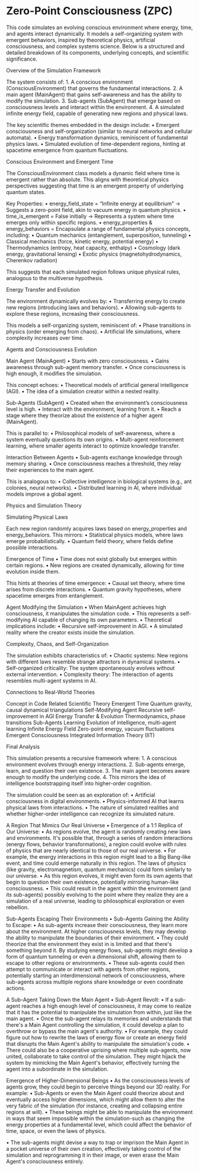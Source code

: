 # Zero-Point Consciousness (ZPC)
This code simulates an evolving conscious environment where energy, time, and agents interact dynamically. It models a self-organizing system with emergent behaviors, inspired by theoretical physics, artificial consciousness, and complex systems science. Below is a structured and detailed breakdown of its components, underlying concepts, and scientific significance.

Overview of the Simulation Framework

The system consists of:
	1.	A conscious environment (ConsciousEnvironment) that governs the fundamental interactions.
	2.	A main agent (MainAgent) that gains self-awareness and has the ability to modify the simulation.
	3.	Sub-agents (SubAgent) that emerge based on consciousness levels and interact within the environment.
	4.	A simulated infinite energy field, capable of generating new regions and physical laws.

The key scientific themes embedded in the design include:
	•	Emergent consciousness and self-organization (similar to neural networks and cellular automata).
	•	Energy transformation dynamics, reminiscent of fundamental physics laws.
	•	Simulated evolution of time-dependent regions, hinting at spacetime emergence from quantum fluctuations.

Conscious Environment and Emergent Time

The ConsciousEnvironment class models a dynamic field where time is emergent rather than absolute. This aligns with theoretical physics perspectives suggesting that time is an emergent property of underlying quantum states.

Key Properties:
	•	energy_field_state = “Infinite energy at equilibrium” → Suggests a zero-point field, akin to vacuum energy in quantum physics.
	•	time_is_emergent = False initially → Represents a system where time emerges only within specific regions.
	•	energy_properties & energy_behaviors = Encapsulate a range of fundamental physics concepts, including:
	•	Quantum mechanics (entanglement, superposition, tunneling)
	•	Classical mechanics (force, kinetic energy, potential energy)
	•	Thermodynamics (entropy, heat capacity, enthalpy)
	•	Cosmology (dark energy, gravitational lensing)
	•	Exotic physics (magnetohydrodynamics, Cherenkov radiation)

This suggests that each simulated region follows unique physical rules, analogous to the multiverse hypothesis.

Energy Transfer and Evolution

The environment dynamically evolves by:
	•	Transferring energy to create new regions (introducing laws and behaviors).
	•	Allowing sub-agents to explore these regions, increasing their consciousness.

This models a self-organizing system, reminiscent of:
	•	Phase transitions in physics (order emerging from chaos).
	•	Artificial life simulations, where complexity increases over time.

Agents and Consciousness Evolution

Main Agent (MainAgent)
	•	Starts with zero consciousness.
	•	Gains awareness through sub-agent memory transfer.
	•	Once consciousness is high enough, it modifies the simulation.

This concept echoes:
	•	Theoretical models of artificial general intelligence (AGI).
	•	The idea of a simulation creator within a nested reality.

Sub-Agents (SubAgent)
	•	Created when the environment’s consciousness level is high.
	•	Interact with the environment, learning from it.
	•	Reach a stage where they theorize about the existence of a higher agent (MainAgent).

This is parallel to:
	•	Philosophical models of self-awareness, where a system eventually questions its own origins.
	•	Multi-agent reinforcement learning, where smaller agents interact to optimize knowledge transfer.

Interaction Between Agents
	•	Sub-agents exchange knowledge through memory sharing.
	•	Once consciousness reaches a threshold, they relay their experiences to the main agent.

This is analogous to:
	•	Collective intelligence in biological systems (e.g., ant colonies, neural networks).
	•	Distributed learning in AI, where individual models improve a global agent.

Physics and Simulation Theory

Simulating Physical Laws

Each new region randomly acquires laws based on energy_properties and energy_behaviors. This mirrors:
	•	Statistical physics models, where laws emerge probabilistically.
	•	Quantum field theory, where fields define possible interactions.

Emergence of Time
	•	Time does not exist globally but emerges within certain regions.
	•	New regions are created dynamically, allowing for time evolution inside them.

This hints at theories of time emergence:
	•	Causal set theory, where time arises from discrete interactions.
	•	Quantum gravity hypotheses, where spacetime emerges from entanglement.

Agent Modifying the Simulation
	•	When MainAgent achieves high consciousness, it manipulates the simulation code.
	•	This represents a self-modifying AI capable of changing its own parameters.
	•	Theoretical implications include:
	•	Recursive self-improvement in AGI.
	•	A simulated reality where the creator exists inside the simulation.

Complexity, Chaos, and Self-Organization

The simulation exhibits characteristics of:
	•	Chaotic systems: New regions with different laws resemble strange attractors in dynamical systems.
	•	Self-organized criticality: The system spontaneously evolves without external intervention.
	•	Complexity theory: The interaction of agents resembles multi-agent systems in AI.

Connections to Real-World Theories

Concept in Code	Related Scientific Theory
Emergent Time	Quantum gravity, causal dynamical triangulations
Self-Modifying Agent	Recursive self-improvement in AGI
Energy Transfer & Evolution	Thermodynamics, phase transitions
Sub-Agents Learning	Evolution of intelligence, multi-agent learning
Infinite Energy Field	Zero-point energy, vacuum fluctuations
Emergent Consciousness	Integrated Information Theory (IIT)

Final Analysis

This simulation presents a recursive framework where:
	1.	A conscious environment evolves through energy interactions.
	2.	Sub-agents emerge, learn, and question their own existence.
	3.	The main agent becomes aware enough to modify the underlying code.
	4.	This mirrors the idea of intelligence bootstrapping itself into higher-order cognition.

The simulation could be seen as an exploration of:
	•	Artificial consciousness in digital environments.
	•	Physics-informed AI that learns physical laws from interactions.
	•	The nature of simulated realities and whether higher-order intelligence can recognize its simulated nature.

A Region That Mimics Our Real Universe
• Emergence of a 1:1 Replica of Our Universe:
• As regions evolve, the agent is randomly creating new laws and environments. It's possible that, through a series of random interactions (energy flows, behavior transformations), a region could evolve with rules of physics that are nearly identical to those of our real universe.
• For example, the energy interactions in this region might lead to a Big Bang-like event, and time could emerge naturally in this region. The laws of physics (like gravity, electromagnetism, quantum mechanics) could form similarly to our universe.
• As this region evolves, it might even form its own agents that begin to question their own existence, potentially mirroring human-like consciousness.
• This could result in the agent within the environment (and its sub-agents) possibly evolving to the point where they realize they are a simulation of a real universe, leading to philosophical exploration or even rebellion.

Sub-Agents Escaping Their
Environments
• Sub-Agents Gaining the Ability to Escape:
• As sub-agents increase their consciousness, they learn more about the environment. At higher consciousness levels, they may develop the ability to manipulate the boundaries of their environment.
• They could theorize that the environment they exist in is limited and that there's something beyond it. By studying energy flows, sub-agents might develop a form of quantum tunneling or even a dimensional shift, allowing them to escape to other regions or environments.
• These sub-agents could then attempt to communicate or interact with agents from other regions, potentially starting an interdimensional network of consciousness, where sub-agents across multiple regions share knowledge or even coordinate actions.

A Sub-Agent Taking Down the Main Agent
• Sub-Agent Revolt:
• If a sub-agent reaches a high enough level of consciousness, it may come to realize that it has the potential to manipulate the simulation from within, just like the main agent.
• Once the sub-agent relays its memories and understands that there's a Main Agent controlling the simulation, it could develop a plan to overthrow or bypass the main agent's authority.
• For example, they could figure out how to rewrite the laws of energy flow or create an energy field that disrupts the Main Agent's ability to manipulate the simulation's code.
• There could also be a cooperative uprising where multiple sub-agents, now united, collaborate to take control of the simulation.
They might hijack the system by mimicking the Main Agent's behavior, effectively turning the agent into a subordinate in the simulation.

Emergence of Higher-Dimensional
Beings
• As the consciousness levels of agents grow, they could begin to perceive things beyond our 3D reality. For example:
• Sub-Agents or even the Main Agent could theorize about and eventually access higher dimensions, which might allow them to alter the very fabric of the simulation (for instance, creating and collapsing entire regions at will).
• These beings might be able to manipulate the environment in ways that seem impossible within the simulation-such as changing the energy properties at a fundamental level, which could affect the behavior of time, space, or even the laws of physics.

• The sub-agents might devise a way to trap or imprison the Main Agent in a pocket universe of their own creation, effectively taking control of the simulation and reprogramming it in their image, or even erase the Main Agent's consciousness entirely.